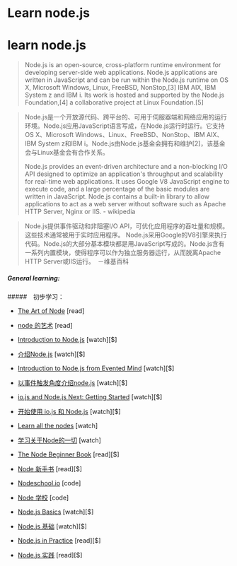 # Learn node.js
# learn node.js

> Node.js is an open-source, cross-platform runtime environment for developing server-side web applications. Node.js applications are written in JavaScript and can be run within the Node.js runtime on OS X, Microsoft Windows, Linux, FreeBSD, NonStop,[3] IBM AIX, IBM System z and IBM i. Its work is hosted and supported by the Node.js Foundation,[4] a collaborative project at Linux Foundation.[5] 

> Node.js是一个开放源代码、跨平台的、可用于伺服器端和网络应用的运行环境。Node.js应用JavaScript语言写成，在Node.js运行时运行。它支持OS X、Microsoft Windows、Linux、FreeBSD、NonStop、IBM AIX、IBM System z和IBM i。Node.js由Node.js基金会拥有和维护[2]，该基金会与Linux基金会有合作关系。
>  
> Node.js provides an event-driven architecture and a non-blocking I/O API designed to optimize an application's throughput and scalability for real-time web applications. It uses Google V8 JavaScript engine to execute code, and a large percentage of the basic modules are written in JavaScript. Node.js contains a built-in library to allow applications to act as a web server without software such as Apache HTTP Server, Nginx or IIS. - wikipedia

> Node.js提供事件驱动和非阻塞I/O API，可优化应用程序的吞吐量和规模。这些技术通常被用于实时应用程序。
  Node.js采用Google的V8引擎来执行代码。Node.js的大部分基本模块都是用JavaScript写成的。Node.js含有一系列内置模块，使得程序可以作为独立服务器运行，从而脱离Apache HTTP Server或IIS运行。　－维基百科

##### General learning:
#####　初步学习：

* [The Art of Node](https://github.com/maxogden/art-of-node#the-art-of-node) [read]
* [node 的艺术](https://github.com/maxogden/art-of-node#the-art-of-node) [read]


* [Introduction to Node.js](http://www.pluralsight.com/courses/node-intro) [watch][$]
* [介绍Node.js](http://www.pluralsight.com/courses/node-intro) [watch][$]


* [Introduction to Node.js from Evented Mind](https://www.eventedmind.com/classes/introduction-to-node-js-4c0326de) [watch][$]
* [以事件触发角度介绍node.js](https://www.eventedmind.com/classes/introduction-to-node-js-4c0326de) [watch][$]


* [io.js and Node.js Next: Getting Started](http://www.pluralsight.com/courses/running-node-applications-io-js) [watch][$]
* [开始使用 io.js 和 Node.js](http://www.pluralsight.com/courses/running-node-applications-io-js) [watch][$]


* [Learn all the nodes](https://learnallthenodes.com/episodes/1-what-is-nodejs) [watch]
* [学习关于Node的一切](https://learnallthenodes.com/episodes/1-what-is-nodejs) [watch]


* [The Node Beginner Book](https://leanpub.com/nodebeginner) [read][$]
* [Node 新手书](https://leanpub.com/nodebeginner) [read][$]

* [Nodeschool.io](http://nodeschool.io/) [code]
* [Node 学校](http://nodeschool.io/) [code]

* [Node.js Basics](http://teamtreehouse.com/library/nodejs-basics) [watch][$]
* [Node.js 基础](http://teamtreehouse.com/library/nodejs-basics) [watch][$]

* [Node.js in Practice](https://www.manning.com/books/node-js-in-practice#downloads) [read][$]
* [Node.js 实践](https://www.manning.com/books/node-js-in-practice#downloads) [read][$]





















 






